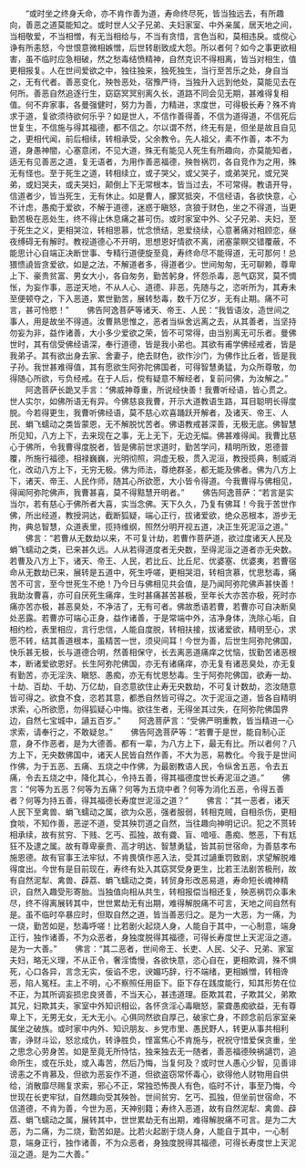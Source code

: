 <!-- { "loadSidebar": true } -->
　　“或时坐之终身夭命，亦不肯作善为道，寿命终尽死，皆当独远去，有所趣向，善恶之道莫能知之。或时世人父子兄弟、夫妇家室、中外亲属，居天地之间，当相敬爱，不当相憎，有无当相给与，不当有贪惜，言色当和，莫相违戾。或傥心诤有所恚怒，今世恨意微相嫉憎，后世转剧致成大怨。所以者何？如今之事更欲相害，虽不临时应急相破，然之愁毒结愤精神，自然克识不得相离，皆当对相生，值更相报复。人在世间爱欲之中，独往独来，独死独生，当行至苦乐之处，身自当之，无有代者。善恶变化，殃咎恶处，宿豫严待，当独升入远到他处，莫能见去在何所。善恶自然追逐行生，窈窈冥冥别离久长，道路不同会见无期，甚难得复相值。何不弃家事，各曼强健时，努力为善，力精进，求度世，可得极长寿？殊不肯求于道，复欲须待欲何乐乎？如是世人，不信作善得善，不信为道得道，不信死后世复生，不信施与得其福德，都不信之。尔以谓不然，终无有是，但坐是故且自见之，更相代闻，前后相续，转相承受，父余教令。先人祖父，素不作善，本不为道，身愚神闇，心塞意闭，不见大道，殊无有能见人死生有所趣向，亦莫能知者，适无有见善恶之道，复无语者，为用作善恶福德，殃咎祸罚，各自竞作为之用，殊无有怪也。至于死生之道，转相续立，或子哭父，或父哭子，或弟哭兄，或兄哭弟，或妇哭夫，或夫哭妇，颠倒上下无常根本，皆当过去，不可常得。教语开导，信道者少，皆当死生，无有休止。如是曹人，朦冥抵突，不信经语，各欲快意，心不计虑，愚痴于爱欲，不解于道德，迷惑于瞋怒，贪狼于财色，坐之不得道，当更勤苦极在恶处生，终不得止休息痛之甚可伤。或时家室中外、父子兄弟、夫妇，至于死生之义，更相哭泣，转相思慕，忧念愤结，恩爱绕续，心意著痛对相顾恋，昼夜缚碍无有解时。教视道德心不开明，思想恩好情欲不离，闭塞蒙瞑交错覆蔽，不能思计心自端正决断世事、专精行道便旋至竟，寿终命尽不能得道，无可那何！总猥愦譊皆贪爱欲，如是之法，不解道者多，得道者少。世间匆匆，无可聊赖，尊卑上下、豪贵贫富、男女大小，各自匆务，勤苦躬身，怀怨杀毒，恶气窈冥，莫不惆怅，为妄作事，恶逆天地，不从人心、道德、非恶，先随与之，恣听所为，其寿未至便顿夺之，下入恶道，累世勤苦，展转愁毒，数千万亿岁，无有止期。痛不可言，甚可怜愍！”
　　佛告阿逸菩萨等诸天、帝王、人民：“我皆语汝，造世间之事人，用是故坐不得道。汝曹熟思惟之，恶者当纵舍远离之去，从其善者，当坚持勿妄为非，益作诸善，大小多少爱欲之荣，皆不可常得，由当别离无可乐者。曼佛世时，其有信受佛经语深，奉行道德，皆是我小弟也。其欲有甫学佛经戒者，皆是我弟子。其有欲出身去家、舍妻子，绝去财色，欲作沙门，为佛作比丘者，皆是我子孙。我世甚难得值，其有愿欲生阿弥陀佛国者，可得智慧勇猛，为众所尊敬，勿得随心所欲，亏负经戒。在于人后，傥有疑意不解经者，复前问佛，为汝解之。”
　　阿逸菩萨长跪叉手言：“佛威神尊重，所说经快善！我曹听经语，皆心贯之。世人实尔，如佛所语无有异。今佛慈哀我曹，开示大道教语生路，耳目聪明长得度脱。今若得更生，我曹听佛经语，莫不慈心欢喜踊跃开解者，及诸天、帝王、人民、蜎飞蠕动之类皆蒙恩，无不解脱忧苦者。佛语教戒甚深善，无极无底。佛智慧所见知，八方上下，去来现在之事，无上无下，无边无幅。佛甚难得闻。我曹比慈心于佛所，令我曹得度脱者，皆是佛前世求道时，勤苦学问，精明所致，恩德普覆，所施行福德，相禄巍巍，光明彻照，洞虚无极，贯入泥洹，教授揽典，制威消化，改动八方上下，无穷无极。佛为师法，尊绝群圣，都无能及佛者。佛为八方上下，诸天、帝王、人民作师，随其心所欲愿，大小皆令得道。今我曹得与佛相见，得闻阿弥陀佛声，我曹甚喜，莫不得黠慧开明者。”
　　佛告阿逸菩萨：“若言是实当尔，若有慈心于佛所者大喜，实当念佛。天下久久，乃复有佛耳！今我于苦世作佛，所出经道，教授洞达，截断狐疑，端心正行，拔诸爱欲，绝众恶根本，游步无拘，典总智慧，众道表里，揽持维纲，照然分明开视五道，决正生死泥洹之道。”
　　佛言：“若曹从无数劫以来，不可复计劫，若曹作菩萨道，欲过度诸天人民及蜎飞蠕动之类，已来甚久远。人从若得道度者无央数，至得泥洹之道者亦无央数。若曹及八方上下，诸天、帝王、人民，若比丘、比丘尼、优婆塞、优婆夷，若曹宿命从无数劫已来，展转是五道中，死生呼嗟，更相哭泪，转相贪慕，忧思愁毒，痛苦不可言，至今世死生不绝！乃今日与佛相见共会值，是乃闻阿弥陀佛声甚快善！我助汝曹喜，亦可自厌死生痛痒，生时甚痛甚苦甚极，至年长大亦苦亦极，死时亦痛亦苦亦极，甚恶臭处，不净洁了，无有可者。佛故悉语若曹，若曹亦可自决断臭处恶露。若曹亦可端心正身，益作诸善，于是常端中外，洁净身体，洗除心垢，自相约检，表里相应，言行忠信，人能自度脱，转相扶接，拔诸爱欲，精明至心，求愿不转，结其善道根本，虽精苦一世，须臾间耳！今世为善，后世生阿弥陀佛国，快乐甚无极，长与道德合明，然善相保守，长去离恶道痛痒之忧恼，拔勤苦诸恶根本，断诸爱欲恩好。长生阿弥陀佛国，亦无有诸痛痒，亦无复有诸恶臭处，亦无复有勤苦，亦无淫泆、瞋怒、愚痴，亦无有忧思愁毒。生于阿弥陀佛国，欲寿一劫、十劫、百劫、千劫、万亿劫，自恣意欲住止寿无央数劫，不可复计数劫，恣汝随意皆可得之。欲食不食，恣若其意，都悉自然皆可得之。次于泥洹之道，皆各自精明求索，心所欲愿，勿得狐疑心中悔。欲往生者，无得坐其过失，在阿弥陀佛国界边，自然七宝城中，讁五百岁。”
　　阿逸菩萨言：“受佛严明重教，皆当精进一心求索，请奉行之，不敢疑怠。”
　　佛告阿逸菩萨等：“若曹于是世，能自制心正意，身不作恶者，是为大德善。都有一辈，为八方上下，最无有比。所以者何？八方上下，无央数佛国中，诸天人民皆自然作善，不大为恶，易教化。今我于是世间作佛，为于五恶、五痛、五烧之中作佛，为最剧教语人民，令纵舍五恶，令去五痛，令去五烧之中，降化其心，令持五善，得其福德度世长寿泥洹之道。”
　　佛言：“何等为五恶？何等为五痛？何等为五烧中者？何等为消化五恶，令得五善者？何等为持五善，得其福德长寿度世泥洹之道？”
　　佛言：“其一恶者，诸天人民下至禽兽、蜎飞蠕动之属，欲为众恶，强者服弱，转相克贼，自相杀伤，更相食啖，不知作善，恶逆不道，受其殃罚道之自然，当往趣向神明记识。犯之不贳转相承续，故有贫穷、下贱、乞丐、孤独，故有聋、盲、喑哑、愚痴、憋恶，下有尪狂不及逮之属。故有尊卑豪贵、高才明达、智慧勇猛，皆其前世宿命，为善慈孝布施恩德。故有官事王法牢狱，不肯畏慎作恶入法，受其过讁重罚致剧，求望解脱难得度出。今世有是目前现在，寿终有处入其窈冥受身更生，比若王法剧苦极刑，故有自然泥犁、禽兽、薜荔、蜎飞蠕动之类，转贸身形改恶易道，寿命短长魂神精识，自然入趣受形寄胎。当独值向相从共生，转相报偿当相还复，殃恶祸罚众事未尽，终不得离展转其中，世世累劫无有出期，难得解脱痛不可言，天地之间自然有是。虽不临时卒暴应时，但取自然之道，皆当善恶归之。是为一大恶，为一痛，为一烧，勤苦如是，愁毒呼嗟！比若剧火起烧人身，人能自于其中，一心制意，端身正行，独作诸善，不为众恶者，身独度脱得其福德，可得长寿度世上天泥洹之道。是为一大善。”
　　佛言：“其二恶者，世间帝王、长吏、人民、父子、兄弟、家室夫妇，略无义理，不从正令，奢淫憍慢，各欲快意，恣心自在，更相欺调，殊不惧死，心口各异，言念无实，佞谄不忠，谀媚巧辞，行不端绪，更相嫉憎，转相谗恶，陷人冤枉。主上不明，心不察照任用臣下。臣下存在践度能行，知其形势在位不正，为其所调妄损忠良贤善，不当天心，甚违道理。臣欺其君，子欺其父，弟欺其兄，妇欺其夫，家室中外知识相讼，各怀贪淫心毒瞋怒，蒙聋愚痴欲益，无有尊卑上下，无男无女，无大无小。心俱同然欲自厚己，破家亡身，不顾念前后家室亲属坐之破族。或时家中内外、知识朋友、乡党市里、愚民野人，转更从事共相利害，诤财斗讼，怒忿成仇，转诤胜负，悭富焦心不肯施与，祝祝守惜爱保贪重，坐之思念心劳身苦。如是至竟无所恃怙，独来独去无一随者，善恶福德殃祸讁罚，追命所生，或在乐处，或入毒苦，然后乃悔，当复何及？或时世人愚心少智，见善诽谤恚之不肯慕及，但欲为恶妄作不道，但欲盗窃常怀毒心，欲得他人财物用自供给，消散靡尽赐复求索，邪心不正，常独恐怖畏人有色，临时不计，事至乃悔，今世现在长吏牢狱，自然趣向受其殃咎。世间贫穷、乞丐、孤独，但坐前世宿命，不信道德，不肯为善，今世为恶，天神别籍；寿终入恶道，故有自然泥犁、禽兽、薜荔、蜎飞蠕动之属，展转其中，世世累劫无有出期，难得解脱痛不可言。是为二大恶，为二痛，为二烧，勤苦如是。比若火起剧于烧人身，人能自于其中，一心制意，端身正行，独作诸善，不为众恶者，身独度脱得其福德，可得长寿度世上天泥洹之道。是为二大善。”
